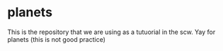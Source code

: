 # planets
This is the repository that we are using as a tutuorial in the scw.
Yay for planets (this is not good practice)
